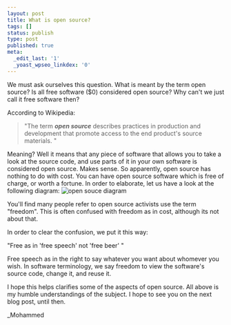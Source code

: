 ```yaml
---
layout: post
title: What is open source?
tags: []
status: publish
type: post
published: true
meta:
  _edit_last: '1'
  _yoast_wpseo_linkdex: '0'
---
```

We must ask ourselves this question. What is meant by the term open source? Is all free software ($0) considered open source? Why can't we just call it free software then?

According to Wikipedia:
<blockquote>"The term <em><strong>open source</strong></em> describes practices in production and development that promote access to the end product's source materials. "</blockquote>
Meaning? Well it means that any piece of software that allows you to take a look at the source code, and use parts of it in your own software is considered open source. Makes sense. So apparently, open source has nothing to do with cost. You can have open source software which is free of charge, or worth a fortune. In order to elaborate, let us have a look at the following diagram:


<img src="http://sanddevelopers.com/blog/blog-resources/blog-images/what-is-open-source/1.jpg" alt="open souce diagram" align="none" />

You'll find many people refer to open source activists use the term "freedom". This is often confused with freedom as in cost, although its not about that.

In order to clear the confusion, we put it this way:

"Free as in 'free speech' not 'free beer' "

Free speech as in the right to say whatever you want about whomever you wish. In software terminology, we say freedom to view the software's source code, change it, and reuse it.


I hope this helps clarifies some of the aspects of open source. All above is my humble understandings of the subject. I hope to see you on the next blog post, until then.

_Mohammed
